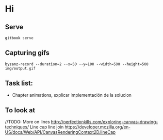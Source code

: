 # Hi
## Serve

```
gitbook serve
```

## Capturing gifs

```
byzanz-record --duration=2 --x=50 --y=100 --width=500 --height=500 img/output.gif
```

## Task list:
- Chapter animations, explicar implementación de la solucion

## To look at


//TODO: More on lines
http://perfectionkills.com/exploring-canvas-drawing-techniques/
Line cap line join 
https://developer.mozilla.org/en-US/docs/Web/API/CanvasRenderingContext2D.lineCap


